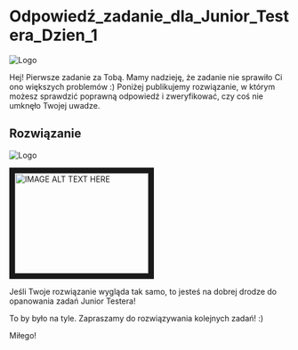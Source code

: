 # Odpowiedź_zadanie_dla_Junior_Testera_Dzien_1

<img alt="Logo" src="https://testuj.pl/wp-content/uploads/2018/07/testujpl_logo.png">

Hej! Pierwsze zadanie za Tobą. Mamy nadzieję, że zadanie nie sprawiło Ci ono większych problemów :)
Poniżej publikujemy rozwiązanie, w którym możesz sprawdzić poprawną odpowiedź i zweryfikować, czy coś nie umknęło Twojej uwadze.

## Rozwiązanie

<img alt="Logo" src="https://testuj.pl/wp-content/uploads/2018/07/zaD-1.png">


<a href="http://www.youtube.com/watch?feature=player_embedded&v=pl1Uei-bAMs&t
" target="_blank"><img src="http://img.youtube.com/vi/pl1Uei-bAMs&t/.jpg" 
alt="IMAGE ALT TEXT HERE" width="240" height="180" border="10" /></a>


Jeśli Twoje rozwiązanie wygląda tak samo, to jesteś na dobrej drodze do opanowania zadań Junior Testera!

To by było na tyle. Zapraszamy do rozwiązywania kolejnych zadań! :)

Miłego!
